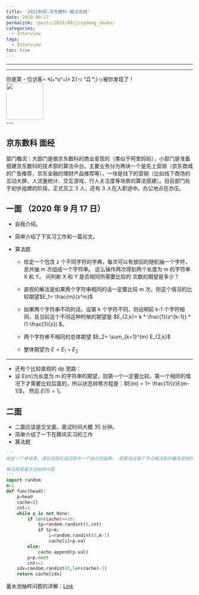 ```yaml
---
title: '2021秋招-京东数科-面试总结'
date: 2020-09-17
permalink: /posts/2020/09/jingdong_shuke/
categories:
  - Interview
tags:
  - Interview
toc: true
---
```


---

---

<div>
<div class="button01">
      <visited_a href="#" display:inline>你是第<span data-hk-page="current"> - </span>位访客~</visited_a>
      <visited_p class="top">٩(๑^o^๑)۶</visited_p>
      <visited_p class="bottom">Σ(っ °Д °;)っ被你发现了！</visited_p>
</div>
<img align="center" width="100" src="{{ site.url }}/images/static/take_me.gif" alt="" display:inline>
</div>
---

## 京东数科 面经

部门概况：大部门是做京东数科的商业变现的（类似于阿里妈妈），小部门是准备搭建京东数科的技术部的算法中台。主要业务分为两块一个是先上营销（京东商城的广告推荐，京东金融的理财产品推荐等），一块是线下的营销（比如线下商场的互动大屏，人流量统计、交互游戏、行人关注度等场景的算法搭建）。目前部门处于初步组建的阶段，正式员工 3 人，还有 3 人在入职途中。办公地点在亦庄。

## 一面 （2020 年 9 月 17 日）

- 自我介绍。
- 简单介绍了下实习工作和一篇论文。
- 算法题

  - 给定一个包含 z 个不同字符的字典，每次可以有放回的随机抽一个字符，总共抽 m 次组成一个字符串。 这么操作两次得到两个长度为 m 的字符串 X 和 Y。 问判断 X 和 Y 是否相同所需要比较的 次数的期望是多少？

  - 直观的解法是如果两个字符串相同的话一定要比较 m 次，则这个情况的比较期望$E_1= \frac{m}{z^m}$
  - 如果两个字符串不同的话，设第 k 个字符不同，则说明前 k-1 个字符相同，且当前这个不同这种时候的期望是 $E_{2,k}= k * \frac{1}{z^{k-1}} * (1-\frac{1}{z}) $。
  - 两个字符串不相同的总体期望 $E_2= \sum_{k=1}^{m} E_{2,k}$
  - 整体期望为 $E= E_1+ E_2$

---

- 还有个比较直观的 dp 思路：
- 设 E(m)为长度为 m 的字符串的期望，则第一个一定要比较，第一个相同的情况下才需要比较后面的，所以状态转移方程是：$E(m) = 1+ \frac{1}{z}E(m-1)$， 然后 $E(1)=1$。

## 二面

- 二面应该是交叉面，面试时间大概 35 分钟。
- 简单介绍了一下在腾讯实习的工作
- 算法题

```python
'''
给定一个单链表，请实现随机返回其中一个结点的函数。 需要保证每个节点被选取的概率是相同的。

解法就是蓄水池抽样问题
'''
import random
m=1
def func(head):
    p=head
    cache=[]
    cnt=1
    while p is not None:
        if len(cache)>=10:
            tp=random.randint(0,cnt)
            if tp<m:
                i=random.randint(0,m-1)
                cache[i]=p.val
        else:
            cache.append(p.val)
        p=p.next
        cnt+=1
    idx=random.randint(0,len(cache)-1)
    return cache[idx]
```

蓄水池抽样问题的详解：[Link](https://www.jianshu.com/p/a4ab07f5752e)

<div data-hk-top-pages="5"> </div>
